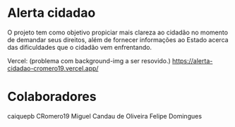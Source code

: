 # Alerta cidadao

O projeto tem como objetivo propiciar mais clareza ao cidadão no momento de demandar seus direitos, além de fornecer informações ao Estado acerca das dificuldades que o cidadão vem enfrentando.

Vercel: (problema com background-img a ser resovido.)
https://alerta-cidadao-cromero19.vercel.app/

# Colaboradores

caiquepb
CRomero19
Miguel Candau de Oliveira
Felipe Domingues
